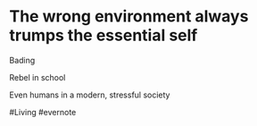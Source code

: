 # The wrong environment always trumps the essential self

Bading

Rebel in school

Even humans in a modern, stressful society

\#Living #evernote

